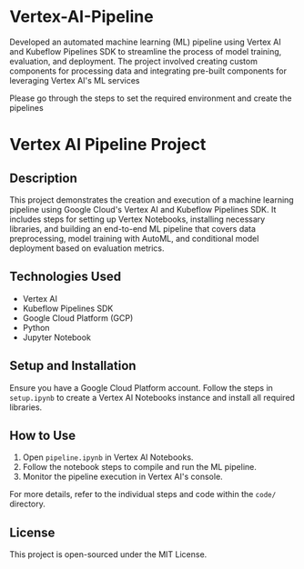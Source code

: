 # Vertex-AI-Pipeline
Developed an automated machine learning (ML) pipeline using Vertex AI and Kubeflow Pipelines SDK to streamline the process of model training, evaluation, and deployment. The project involved creating custom components for processing data and integrating pre-built components for leveraging Vertex AI's ML services

Please go through the steps to set the required environment and create the pipelines

# Vertex AI Pipeline Project

## Description

This project demonstrates the creation and execution of a machine learning pipeline using Google Cloud's Vertex AI and Kubeflow Pipelines SDK. It includes steps for setting up Vertex Notebooks, installing necessary libraries, and building an end-to-end ML pipeline that covers data preprocessing, model training with AutoML, and conditional model deployment based on evaluation metrics.

## Technologies Used

- Vertex AI
- Kubeflow Pipelines SDK
- Google Cloud Platform (GCP)
- Python
- Jupyter Notebook

## Setup and Installation

Ensure you have a Google Cloud Platform account. Follow the steps in `setup.ipynb` to create a Vertex AI Notebooks instance and install all required libraries.

## How to Use

1. Open `pipeline.ipynb` in Vertex AI Notebooks.
2. Follow the notebook steps to compile and run the ML pipeline.
3. Monitor the pipeline execution in Vertex AI's console.

For more details, refer to the individual steps and code within the `code/` directory.

## License

This project is open-sourced under the MIT License.
